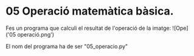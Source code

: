 # 05 Operació matemàtica bàsica.

Fes un programa que calculi el resultat de l'operació de la imatge:
![Ope]('05 operació.png')

El nom del programa ha de ser "05_operacio.py"

